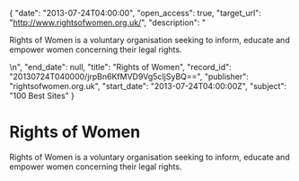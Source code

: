{
  "date": "2013-07-24T04:00:00", 
  "open_access": true, 
  "target_url": "http://www.rightsofwomen.org.uk/", 
  "description": "<p>Rights of Women is a voluntary organisation seeking to inform, educate and empower women concerning their legal rights.</p>\n", 
  "end_date": null, 
  "title": "Rights of Women", 
  "record_id": "20130724T040000/jrpBn6KfMVD9Vg5cIjSyBQ==", 
  "publisher": "rightsofwomen.org.uk", 
  "start_date": "2013-07-24T04:00:00Z", 
  "subject": "100 Best Sites"
}

# Rights of Women

<p>Rights of Women is a voluntary organisation seeking to inform, educate and empower women concerning their legal rights.</p>
